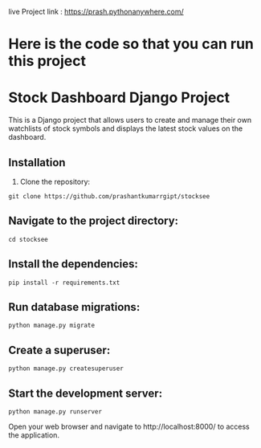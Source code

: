  live Project link : https://prash.pythonanywhere.com/

# Here is the code so that you can run this project

# Stock Dashboard Django Project

This is a Django project that allows users to create and manage their own watchlists of stock symbols and displays the latest stock values on the dashboard.

## Installation

1. Clone the repository:

```
git clone https://github.com/prashantkumarrgipt/stocksee
```
## Navigate to the project directory:
```
cd stocksee
```
## Install the dependencies:
```
pip install -r requirements.txt
```
## Run database migrations:
```
python manage.py migrate
```
## Create a superuser:
```
python manage.py createsuperuser
```
## Start the development server:
```
python manage.py runserver
```

Open your web browser and navigate to http://localhost:8000/ to access the application.




